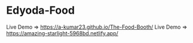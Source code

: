 # Edyoda-Food

Live Demo => https://a-kumar23.github.io/The-Food-Booth/
Live Demo => https://amazing-starlight-5968bd.netlify.app/